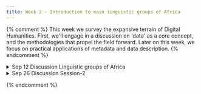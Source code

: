```yaml
---
title: Week 2 - Introduction to main linguistic groups of Africa 
---
```


{% comment %}
This week we survey the expansive terrain of Digital Humanities. First, we'll engage in a discussion on 'data' as a core concept, and the methodologies that propel the field forward. Later on this week, we focus on practical applications of metadata and data description.
{% endcomment %}
<details>
  <summary class="session-summary">
    <span class="date-label">Sep 12</span>
    <span class="label label-blue">Discussion</span>
    <span class="session-title">Linguistic groups of Africa</span>
  </summary>
  <div markdown="1">

   
- [Slides]
<!-- (https://app.perusall.com/courses/training-computers-to-understand-african-languages/_/dashboard/documents/document-ccQk6sTvxroutiKsi)
-->
- [G Tucker Childs An Introduction to African Languages](https://app.perusall.com/courses/training-computers-to-understand-african-languages/_/dashboard/documents/document-EkuiFMNdWiYidPxJe), Chapter-1: Introduction and Chapter-2: Classification of African languages.
- [Sands et al., AFRICAN LANGUAGES](https://app.perusall.com/courses/training-computers-to-understand-african-languages/african-languages-sandsgunnink_forth-53),  The SAGE Encyclopedia of Human Communication Sciences and Disorders. ed. Jack S. Damico & Martin J. Ball. Thousand Oaks, CA: Sage Publishers. pp. 1020-1024. (May 2019)

 
Videos
[The Amazing Languages of Africa]( https://www.youtube.com/watch?v=-qJuVWpT6CU) - sounds, grammar and writing systems of African languages.
The Languages of Africa https://www.youtube.com/watch?v=1WhIiqHr0q0
Example of Khoisan - Siki Jo-An – ‘The Click Song' | Blind Audition | The Voice SA: Seaso 3 | [M-Net](https://www.youtube.com/watch?v=W319s4Tvp9Y)
[Pelonomi Moiloa: Decolonizing Artificial Intelligence to empower local talent](https://www.youtube.com/watch?v=ge3VNMHuOP4)
[Sabelosethu Mhlambi: Decolonizing AI](https://www.youtube.com/watch?v=UqVwfuIuU2k&t=1693s)

Additional materials
- Chapter3 (An Introduction to African Languages): Identify linguistic features prevalent in linguistic families
- International Journal of American Linguistics
- African languages an Introduction Bernd Heine & Derek Nurse Cambridge University Press 2000
- The Linguistic Face of Africa by Benard Odoyo Okal 2016

{% comment %}

  - Play around with [Google's Ngram Viewer](https://books.google.com/ngrams) to investigate two terms of your choice (e.g. 'car' vs. 'automobile'). Analyze and interpret the trends you observe. Consider the following: what intriguing patterns -- if any -- emerge? Can specific historical events explain shifts in the usage of these terms? You are welcome to do a quick online search to support your interpretations, but keep it concise -- no more than three sentences for each term.
  - **Post your analysis along with a screenshot of your NGram search in the** <a href="https://introtodh--spring2024.slack.com/archives/C06FSP0UUEQ" style="color: #ee6374;">**#ngrams** </a>**channel on Slack** <a style="color: #ee6374;">**before 9:00AM on the day of our class.**</a>

- Pre-Class Reflection:
  - [Rosenberg, Daniel. 2013. "Data before the Fact."](https://app.perusall.com/courses/introdh24/rosenberg_2013_data-before-the-fact) _Raw Data Is an Oxymoron_, 15–40.
  - [Ramsay, Stephen. 2014. "The Hermeneutics of Screwing Around; or What You Do with a Million Books."](https://app.perusall.com/courses/introdh24/ramsay_2014_the-hermeneutics-of-screwing-around-or-what-you-dowith-a-million-books) In _Pastplay: Teaching and Learning History with Technology_, edited by Kevin B. Kee, 111–20. Ann Arbor: University of Michigan Press.
  - **Post your reflection in the** <a href="https://introtodh--spring2024.slack.com/archives/C06F1KS1ULT" style="color: #ee6374;">**#reflections** </a>**channel on Slack** <a style="color: #ee6374;">**before 9:00AM on the day of our class.**</a>


</div>
</details>

<details>
  <summary class="session-summary">
    <span class="date-label">Sep 26</span>
    <span class="label label-blue">Discussion</span>
    <span class="session-title">Session-2</span>
  </summary>
  <div markdown="1">
- [Slides coming soon]
- Reflection: coming soon

{% endcomment %}

{% comment %}
  - [Manovich, Lev. “Database as Symbolic Form.”](https://app.perusall.com/courses/introdh24/manovich_1999_database-as-symbolic-form) _Convergence: The International Journal of Research into New Media Technologies_, vol. 5, no. 2, June 1999, pp. 80–99.
  - [Pomerantz, Jeffrey. “Introduction.”](https://app.perusall.com/courses/introdh24/pomerantz_2015_introduction) _Metadata_, The MIT Press, 2015, pp. 1–18.
  - [Gebru, Timnit, et al. “Datasheets for Datasets.”](https://app.perusall.com/courses/introdh24/datasheets-for-datasets-846236723) _Communications of the ACM_, vol. 64, no. 12, Dec. 2021, pp. 86–92.
  <!-- - [Alkemade, Henk, et al. “Datasheets for Digital Cultural Heritage Datasets.”](https://app.perusall.com/courses/introdh24/datasheets-for-digital-cultural-heritage-datasets) _Journal of Open Humanities Data_, vol. 9, no. 17, 2023, pp. 1–11. --
  - **Post your reflection in the** <a href="https://introtodh--spring2024.slack.com/archives/C06F1KS1ULT" style="color: #ee6374;">**#reflections** </a>**channel on Slack** <a style="color: #ee6374;">**before 9am on the day of our class.**</a>
- **Optional**, complimentary reading for further interest:
  - [Hoffman, Gretchen. “How Are Cookbooks Classified in Libraries? An Examination of LCSH and LCC.”](https://app.perusall.com/courses/introdh24/hoffman_2013_how-are-cookbooks-classified-in-libraries) _Proceedings from North American Symposium on Knowledge Organization_, vol. 4, no. 1, 2013, pp. 100–11.
  <!-- - Borgman, Christine L. “Big Data, Little Data, No Data: Scholarship in the Networked World.” _The MIT Press_, 2015, pp. 1–18. -->

</div>
</details>

{% endcomment %}